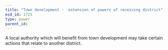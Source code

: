 ```yaml
---
title: "Town development -  extension of powers of receiving district"
esd_id: 1725
type: power
parent_id:  
---
```


A local authority which will benefit from town development may take certain actions that relate to another district.


